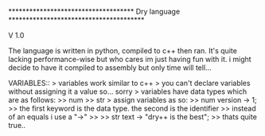 ************************************ Dry language ***************************************

V 1.0

The language is written in python, compiled to c++ then ran. It's quite lacking performance-wise but who cares
im just having fun with it. i might decide to have it compiled to assembly but only time will tell...

VARIABLES::
    > variables work similar to c++
    > you can't declare variables without assigning it a value so... sorry
    > variables have data types which are as follows:
            >> num
            >> str
    > assign variables as so:
            >> num version -> 1;
            >> the first keyword is the data type. the second is the identifier 
            >> instead of an equals i use a "->"
            >>
            >> str text -> "dry++ is the best";
            >> thats quite true..
